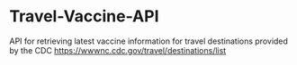 # Travel-Vaccine-API
API for retrieving latest vaccine information for travel destinations provided by the CDC
https://wwwnc.cdc.gov/travel/destinations/list
